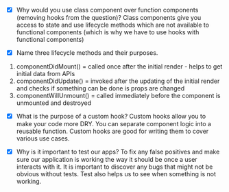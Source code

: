 - [X] Why would you use class component over function components (removing hooks from the question)?
Class components give you access to state and use lifecycle methods which are not available to functional components (which is why we have to use hooks with functional components)

- [X] Name three lifecycle methods and their purposes.
1. componentDidMount() = called once after the initial render - helps  to get initial data from APIs
2. componentDidUpdate() = invoked after the updating of the initial render and checks if something can be done is props are changed
3. componentWillUnmount() = called immediately before the component is unmounted and destroyed

- [X] What is the purpose of a custom hook?
Custom hooks allow you to make your code more DRY. You can separate component logic into a reusable function. Custom hooks are good for writing them to cover various use cases.

- [X] Why is it important to test our apps?
To fix any false positives and make sure our application is working the way it should be once a user interacts with it. It is important to discover any bugs that might not be obvious without tests. Test also helps us to see when something is not working.